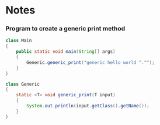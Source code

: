 # Notes
### Program to create a generic print method
``` java
class Main
{
    public static void main(String[] args)
    {
        Generic.generic_print("generic hello world ^.^");
    }
}

class Generic
{
    static <T> void generic_print(T input)
    {
        System.out.println(input.getClass().getName());
    } 
}
```






